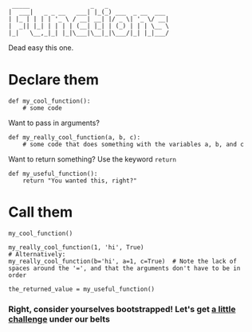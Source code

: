 ```
 _____                 _   _                 
|  ___|   _ _ __   ___| |_(_) ___  _ __  ___ 
| |_ | | | | '_ \ / __| __| |/ _ \| '_ \/ __|
|  _|| |_| | | | | (__| |_| | (_) | | | \__ \
|_|   \__,_|_| |_|\___|\__|_|\___/|_| |_|___/
```

Dead easy this one.

# Declare them
```
def my_cool_function():
    # some code
```

Want to pass in arguments?
```
def my_really_cool_function(a, b, c):
    # some code that does something with the variables a, b, and c
```

Want to return something?
Use the keyword `return`
```
def my_useful_function():
    return "You wanted this, right?"
```

# Call them
```
my_cool_function()
```
```
my_really_cool_function(1, 'hi', True)
# Alternatively:
my_really_cool_function(b='hi', a=1, c=True)  # Note the lack of spaces around the '=', and that the arguments don't have to be in order
```
```
the_returned_value = my_useful_function()
```

### Right, consider yourselves bootstrapped! Let's get [a little challenge](./09_challenge.md) under our belts